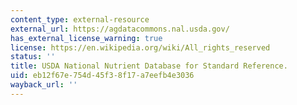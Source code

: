 ```yaml
---
content_type: external-resource
external_url: https://agdatacommons.nal.usda.gov/
has_external_license_warning: true
license: https://en.wikipedia.org/wiki/All_rights_reserved
status: ''
title: USDA National Nutrient Database for Standard Reference.
uid: eb12f67e-754d-45f3-8f17-a7eefb4e3036
wayback_url: ''
---
```

